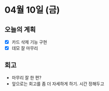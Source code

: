 # 04월 10일 (금)

## 오늘의 계획

- [x] 카드 삭제 기능 구현
- [x] 데모 잘 마무리

## 회고

- 마무리 잘 한 편?
- 앞으로는 회고를 좀 더 자세하게 하기. 시간 정해두고
